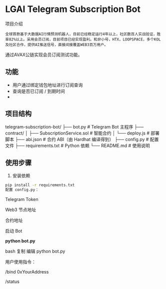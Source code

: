 # LGAI Telegram Subscription Bot


项目介绍

    全球首款基于大数据AI行情预测机器人，目前已经稳定运行4年以上，社区数百人实战验证，胜率82%以上。采用会员订阅，目前项目已经实现盈利。和非小号，HTX，LOOPSPACE，多个KOL及社区合作，提供AI推送信号，直接间接覆盖WEB3百万用户。
通过AVAX公链实现会员订阅测试功能。
## 功能

- 用户通过绑定钱包地址进行订阅查询
- 查询是否已订阅 / 到期时间
- 
## 项目结构
telegram-subscription-bot/
├── bot.py                  # Telegram Bot 主程序
├── contract/
│   ├── SubscriptionService.sol  # 智能合约
│   └── deploy.js               # 部署脚本
├── abi.json               # 合约 ABI（由 Hardhat 编译得到）
├── config.py              # 配置文件
├── requirements.txt       # Python 依赖
└── README.md              # 使用说明


## 使用步骤

1. 安装依赖
  
  ```bash
  pip install -r requirements.txt
  配置 config.py：
  ```
  

Telegram Token

Web3 节点地址

合约地址

启动 Bot

**python bot.py**

bash
复制
编辑
python bot.py

用户使用指令：

/bind 0xYourAddress

/status
